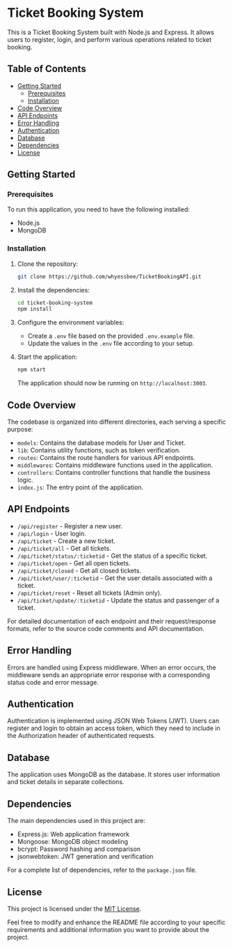 

# Ticket Booking System

This is a Ticket Booking System built with Node.js and Express. It allows users to register, login, and perform various operations related to ticket booking.

## Table of Contents

- [Getting Started](#getting-started)
  - [Prerequisites](#prerequisites)
  - [Installation](#installation)
- [Code Overview](#code-overview)
- [API Endpoints](#api-endpoints)
- [Error Handling](#error-handling)
- [Authentication](#authentication)
- [Database](#database)
- [Dependencies](#dependencies)
- [License](#license)

## Getting Started

### Prerequisites

To run this application, you need to have the following installed:

- Node.js
- MongoDB

### Installation

1. Clone the repository:

   ```bash
   git clone https://github.com/whyessbee/TicketBookingAPI.git
   ```

2. Install the dependencies:

   ```bash
   cd ticket-booking-system
   npm install
   ```

3. Configure the environment variables:

   - Create a `.env` file based on the provided `.env.example` file.
   - Update the values in the `.env` file according to your setup.

4. Start the application:

   ```bash
   npm start
   ```

   The application should now be running on `http://localhost:3003`.

## Code Overview

The codebase is organized into different directories, each serving a specific purpose:

- `models`: Contains the database models for User and Ticket.
- `lib`: Contains utility functions, such as token verification.
- `routes`: Contains the route handlers for various API endpoints.
- `middlewares`: Contains middleware functions used in the application.
- `controllers`: Contains controller functions that handle the business logic.
- `index.js`: The entry point of the application.

## API Endpoints

- `/api/register` - Register a new user.
- `/api/login` - User login.
- `/api/ticket` - Create a new ticket.
- `/api/ticket/all` - Get all tickets.
- `/api/ticket/status/:ticketid` - Get the status of a specific ticket.
- `/api/ticket/open` - Get all open tickets.
- `/api/ticket/closed` - Get all closed tickets.
- `/api/ticket/user/:ticketid` - Get the user details associated with a ticket.
- `/api/ticket/reset` - Reset all tickets (Admin only).
- `/api/ticket/update/:ticketid` - Update the status and passenger of a ticket.

For detailed documentation of each endpoint and their request/response formats, refer to the source code comments and API documentation.

## Error Handling

Errors are handled using Express middleware. When an error occurs, the middleware sends an appropriate error response with a corresponding status code and error message.

## Authentication

Authentication is implemented using JSON Web Tokens (JWT). Users can register and login to obtain an access token, which they need to include in the Authorization header of authenticated requests.

## Database

The application uses MongoDB as the database. It stores user information and ticket details in separate collections.

## Dependencies

The main dependencies used in this project are:

- Express.js: Web application framework
- Mongoose: MongoDB object modeling
- bcrypt: Password hashing and comparison
- jsonwebtoken: JWT generation and verification

For a complete list of dependencies, refer to the `package.json` file.

## License

This project is licensed under the [MIT License](LICENSE).


Feel free to modify and enhance the README file according to your specific requirements and additional information you want to provide about the project.
